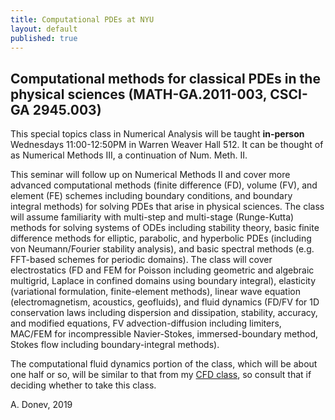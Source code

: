 ```yaml
---
title: Computational PDEs at NYU
layout: default
published: true
---
```

## Computational methods for classical PDEs in the physical sciences (MATH-GA.2011-003, CSCI-GA 2945.003)

This special topics class in Numerical Analysis will be taught **in-person** Wednesdays 11:00-12:50PM in Warren Weaver Hall 512. It can be thought of as Numerical Methods III, a continuation of Num. Meth. II.

This seminar will follow up on Numerical Methods II and cover more advanced computational methods (finite difference (FD), volume (FV), and element (FE) schemes including boundary conditions, and boundary integral methods) for solving PDEs that arise in physical sciences. The class will assume familiarity with multi-step and multi-stage (Runge-Kutta) methods for solving systems of ODEs including stability theory, basic finite difference methods for elliptic, parabolic, and hyperbolic PDEs (including von Neumann/Fourier stability analysis), and basic spectral methods (e.g. FFT-based schemes for periodic domains). The class will cover electrostatics (FD and FEM for Poisson including geometric and algebraic multigrid, Laplace in confined domains using boundary integral), elasticity (variational formulation, finite-element methods), linear wave equation (electromagnetism, acoustics, geofluids), and fluid dynamics (FD/FV for 1D conservation laws including dispersion and dissipation, stability, accuracy, and modified equations, FV advection-diffusion including limiters, MAC/FEM for incompressible Navier-Stokes, immersed-boundary method, Stokes flow including boundary-integral methods).

The computational fluid dynamics portion of the class, which will be about one half or so, will be similar to that from my [CFD class](https://cims.nyu.edu/~donev/Teaching/CFD), so consult that if deciding whether to take this class.

A. Donev, 2019

